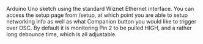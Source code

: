 Arduino Uno sketch using the standard Wiznet Ethernet interface. You can access the setup
page from <Default IP>/setup, at which point you are able to setup networking info
as well as what Companion button you would like to trigger over OSC. By default it is monitoring 
Pin 2 to be pulled HIGH, and a rather long debounce time, which is all adjustable.
